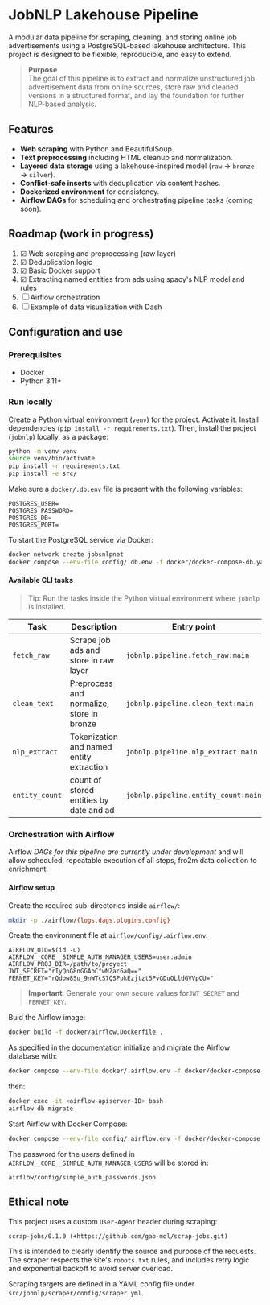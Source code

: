 # JobNLP Lakehouse Pipeline
A modular data pipeline for scraping, cleaning, and storing online job advertisements using a PostgreSQL-based lakehouse architecture. This project is designed to be flexible, reproducible, and easy to extend.

>**Purpose**  
>The goal of this pipeline is to extract and normalize unstructured job advertisement data from online sources, store raw and cleaned versions in a structured format, and lay the foundation for further NLP-based analysis.

## Features

- **Web scraping** with Python and BeautifulSoup.
- **Text preprocessing** including HTML cleanup and normalization.
- **Layered data storage** using a lakehouse-inspired model (`raw` → `bronze` → `silver`).
- **Conflict-safe inserts** with deduplication via content hashes.
- **Dockerized environment** for consistency.
- **Airflow DAGs** for scheduling and orchestrating pipeline tasks (coming soon).

## Roadmap (work in progress)

1. ☑ Web scraping and preprocessing (raw layer)
2. ☑ Deduplication logic
3. ☑ Basic Docker support
4. ☑ Extracting named entities from ads using spacy's NLP model and rules
5. ☐ Airflow orchestration
6. ☐ Example of data visualization with Dash

## Configuration and use

### Prerequisites

- Docker
- Python 3.11+

### Run locally

Create a Python virtual environment (`venv`) for the project. Activate it. Install dependencies (`pip install -r requirements.txt`). Then, install the project (`jobnlp`) locally, as a package: 

```bash
python -m venv venv
source venv/bin/activate
pip install -r requirements.txt
pip install -e src/
```

Make sure a `docker/.db.env` file is present with the following variables:

```env
POSTGRES_USER=
POSTGRES_PASSWORD=
POSTGRES_DB=
POSTGRES_PORT=
```

To start the PostgreSQL service via Docker:

```bash
docker network create jobsnlpnet
docker compose --env-file config/.db.env -f docker/docker-compose-db.yaml up
```

#### Available CLI tasks
> Tip: Run the tasks inside the Python virtual environment where `jobnlp` is installed.

| Task        | Description                                | Entry point                          |
|-------------|--------------------------------------------|--------------------------------------|
| `fetch_raw` | Scrape job ads and store in raw layer      | `jobnlp.pipeline.fetch_raw:main`     |
| `clean_text`| Preprocess and normalize, store in bronze  | `jobnlp.pipeline.clean_text:main`    |
| `nlp_extract`| Tokenization and named entity extraction  | `jobnlp.pipeline.nlp_extract:main`   |
| `entity_count`| count of stored entities by date and ad  | `jobnlp.pipeline.entity_count:main`  |

### Orchestration with Airflow

Airflow *DAGs for this pipeline are currently under development* and will allow scheduled, repeatable execution of all steps, fro2m data collection to enrichment.

#### Airflow setup

Create the required sub-directories inside `airflow/`:
```bash
mkdir -p ./airflow/{logs,dags,plugins,config}
```
Create the environment file at `airflow/config/.airflow.env`:

```env
AIRFLOW_UID=$(id -u)
AIRFLOW__CORE__SIMPLE_AUTH_MANAGER_USERS=user:admin
AIRFLOW_PROJ_DIR=/path/to/proyect
JWT_SECRET="rIyQnG8nGGAbCfwNZac6aQ=="
FERNET_KEY="rQdow8Su_9nWTcS7QSPpkEzjtzt5PvGDuOLldGVVpCU="
```
>**Important**: Generate your own secure values for`JWT_SECRET` and `FERNET_KEY`.

Buid the Airflow image:
```bash
docker build -f docker/airflow.Dockerfile .
```
As specified in the [documentation](https://airflow.apache.org/docs/apache-airflow/stable/howto/docker-compose/index.html) initialize and migrate the Airflow database with:

```bash
docker compose --env-file docker/.airflow.env -f docker/docker-compose-airflow.yaml up airflow-init
```
then:

```bash
docker exec -it <airflow-apiserver-ID> bash
airflow db migrate
```

Start Airflow with Docker Compose:
```bash
docker compose --env-file config/.airflow.env -f docker/docker-compose.yaml up -d
```
The password for the users defined in `AIRFLOW__CORE__SIMPLE_AUTH_MANAGER_USERS` will be stored in:
```
airflow/config/simple_auth_passwords.json
```

## Ethical note
This project uses a custom `User-Agent` header during scraping:

```
scrap-jobs/0.1.0 (+https://github.com/gab-mol/scrap-jobs.git)
```

This is intended to clearly identify the source and purpose of the requests. The scraper respects the site's `robots.txt` rules, and includes retry logic and exponential backoff to avoid server overload.

Scraping targets are defined in a YAML config file under `src/jobnlp/scraper/config/scraper.yml`. 